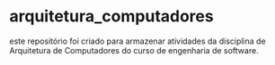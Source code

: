 # arquitetura_computadores
este repositório foi criado para armazenar atividades da disciplina de Arquitetura de Computadores do curso de engenharia de software.
